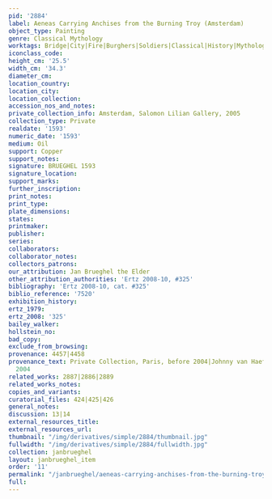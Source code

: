 ```yaml
---
pid: '2884'
label: Aeneas Carrying Anchises from the Burning Troy (Amsterdam)
object_type: Painting
genre: Classical Mythology
worktags: Bridge|City|Fire|Burghers|Soldiers|Classical|History|Mythological|Boat
iconclass_code:
height_cm: '25.5'
width_cm: '34.3'
diameter_cm:
location_country:
location_city:
location_collection:
accession_nos_and_notes:
private_collection_info: Amsterdam, Salomon Lilian Gallery, 2005
collection_type: Private
realdate: '1593'
numeric_date: '1593'
medium: Oil
support: Copper
support_notes:
signature: BRUEGHEL 1593
signature_location:
support_marks:
further_inscription:
print_notes:
print_type:
plate_dimensions:
states:
printmaker:
publisher:
series:
collaborators:
collaborator_notes:
collectors_patrons:
our_attribution: Jan Brueghel the Elder
other_attribution_authorities: 'Ertz 2008-10, #325'
bibliography: 'Ertz 2008-10, cat. #325'
biblio_reference: '7520'
exhibition_history:
ertz_1979:
ertz_2008: '325'
bailey_walker:
hollstein_no:
bad_copy:
exclude_from_browsing:
provenance: 4457|4458
provenance_text: Private Collection, Paris, before 2004|Johnny van Haeften Ltd., London,
  2004
related_works: 2887|2886|2889
related_works_notes:
copies_and_variants:
curatorial_files: 424|425|426
general_notes:
discussion: 13|14
external_resources_title:
external_resources_url:
thumbnail: "/img/derivatives/simple/2884/thumbnail.jpg"
fullwidth: "/img/derivatives/simple/2884/fullwidth.jpg"
collection: janbrueghel
layout: janbrueghel_item
order: '11'
permalink: "/janbrueghel/aeneas-carrying-anchises-from-the-burning-troy-amsterdam"
full:
---
```


